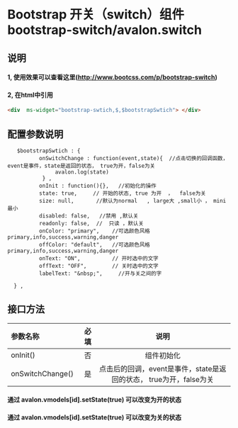 # Bootstrap 开关（switch）组件 bootstrap-switch/avalon.switch

## 说明
#### 1, 使用效果可以查看这里(http://www.bootcss.com/p/bootstrap-switch)

#### 2, 在html中引用
```html
<div  ms-widget="bootstrap-swtich,$,$bootstrapSwtich"> </div>
```


## 配置参数说明
       $bootstrapSwtich : {
              onSwitchChange : function(event,state){  //点击切换的回调函数，event是事件，state是返回的状态， true为开，false为关
                   avalon.log(state)   
               } ,
              onInit : function(){},   //初始化的操作
              state: true,     // 开始的状态, true 为开  ，  false为关
              size: null,       //默认为normal   , large大 ,small小 ， mini最小
              disabled: false,   //禁用 ,默认关
              readonly: false,  //  只读 ，默认关
              onColor: "primary",    //可选颜色风格primary,info,success,warning,danger
              offColor: "default",   //可选颜色风格primary,info,success,warning,danger
              onText: "ON",          // 开时选中的文字
              offText: "OFF",        // 关时选中的文字
              labelText: "&nbsp;",     //开与关之间的字

      } ,


##  接口方法

| 参数名称      |    必填 | 说明  |
| :-------- | --------:| :--: |
|onInit()|否| 组件初始化  |
|onSwitchChange()|是| 点击后的回调，event是事件，state是返回的状态， true为开，false为关  |
#### 通过 avalon.vmodels[id].setState(true) 可以改变为开的状态
#### 通过 avalon.vmodels[id].setState(true) 可以改变为关的状态



